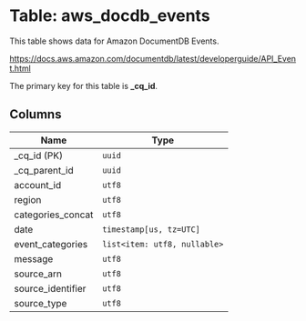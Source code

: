 # Table: aws_docdb_events

This table shows data for Amazon DocumentDB Events.

https://docs.aws.amazon.com/documentdb/latest/developerguide/API_Event.html

The primary key for this table is **_cq_id**.

## Columns

| Name          | Type          |
| ------------- | ------------- |
|_cq_id (PK)|`uuid`|
|_cq_parent_id|`uuid`|
|account_id|`utf8`|
|region|`utf8`|
|categories_concat|`utf8`|
|date|`timestamp[us, tz=UTC]`|
|event_categories|`list<item: utf8, nullable>`|
|message|`utf8`|
|source_arn|`utf8`|
|source_identifier|`utf8`|
|source_type|`utf8`|